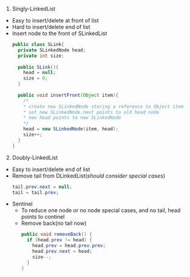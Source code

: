 1. Singly-LinkedList
  - Easy to insert/delete at front of list
  - Hard to insert/delete end of list
  - Insert node to the front of SLinkedList
    ```java
    public class SLink{
      private SLinkedNode head;
      private int size;
      
      public SLink(){
        head = null;
        size = 0;
      }
      
      public void insertFront(Object item){
        /*
        * create new SLinkedNode storing a reference to Object item
        * set new SLinkedNode.next points to old head node
        * new head points to new SLinkedNode
        */
        head = new SLinkedNode(item, head);
        size++;
      }
    }
    ```

2. Doubly-LinkedList
  - Easy to insert/delete end of list
  - Remove tail from DLinkedList(_should consider special cases_)
    ```java
    tail.prev.next = null;
    tail = tail.prev;
    ```
  - Sentinel
    * To reduce one node or no node special cases, and no tail, head points to continel
    * Remove back(no tail now)
      ```java
      public void removeBack() {
        if (head.prev != head) {
          head.prev = head.prev.prev;
          head.prev.next = head;
          size--;
        } 
      }
      ```
  
